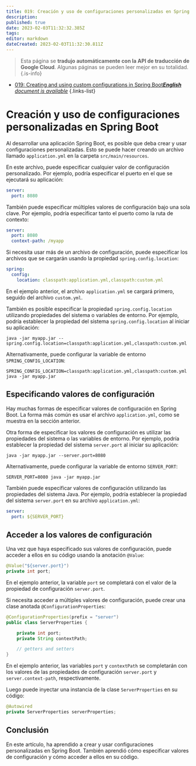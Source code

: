 ```yaml
---
title: 019: Creación y uso de configuraciones personalizadas en Spring Boot
description: 
published: true
date: 2023-02-03T11:32:32.385Z
tags: 
editor: markdown
dateCreated: 2023-02-03T11:32:30.811Z
---
```


> Esta página se **tradujo automáticamente con la API de traducción de Google Cloud**.
Algunas páginas se pueden leer mejor en su totalidad.{.is-info}



- [019: Creating and using custom configurations in Spring Boot***English** document is available*](/en/Knowledge-base/Spring-Boot/Learning/019-creating-and-using-custom-configurations-in-spring-boot)
{.links-list}


# Creación y uso de configuraciones personalizadas en Spring Boot

Al desarrollar una aplicación Spring Boot, es posible que deba crear y usar configuraciones personalizadas. Esto se puede hacer creando un archivo llamado `application.yml` en la carpeta `src/main/resources`.

En este archivo, puede especificar cualquier valor de configuración personalizado. Por ejemplo, podría especificar el puerto en el que se ejecutará su aplicación:

```yaml
server:
  port: 8080
```

También puede especificar múltiples valores de configuración bajo una sola clave. Por ejemplo, podría especificar tanto el puerto como la ruta de contexto:

```yaml
server:
  port: 8080
  context-path: /myapp
```

Si necesita usar más de un archivo de configuración, puede especificar los archivos que se cargarán usando la propiedad `spring.config.location`:

```yaml
spring:
  config:
    location: classpath:application.yml,classpath:custom.yml
```

En el ejemplo anterior, el archivo `application.yml` se cargará primero, seguido del archivo `custom.yml`.

También es posible especificar la propiedad `spring.config.location` utilizando propiedades del sistema o variables de entorno. Por ejemplo, podría establecer la propiedad del sistema `spring.config.location` al iniciar su aplicación:

```
java -jar myapp.jar --spring.config.location=classpath:application.yml,classpath:custom.yml
```

Alternativamente, puede configurar la variable de entorno `SPRING_CONFIG_LOCATION`:

```
SPRING_CONFIG_LOCATION=classpath:application.yml,classpath:custom.yml java -jar myapp.jar
```

## Especificando valores de configuración

Hay muchas formas de especificar valores de configuración en Spring Boot. La forma más común es usar el archivo `application.yml`, como se muestra en la sección anterior.

Otra forma de especificar los valores de configuración es utilizar las propiedades del sistema o las variables de entorno. Por ejemplo, podría establecer la propiedad del sistema `server.port` al iniciar su aplicación:

```
java -jar myapp.jar --server.port=8080
```

Alternativamente, puede configurar la variable de entorno `SERVER_PORT`:

```
SERVER_PORT=8080 java -jar myapp.jar
```

También puede especificar valores de configuración utilizando las propiedades del sistema Java. Por ejemplo, podría establecer la propiedad del sistema `server.port` en su archivo `application.yml`:

```yaml
server:
  port: ${SERVER_PORT}
```

## Acceder a los valores de configuración

Una vez que haya especificado sus valores de configuración, puede acceder a ellos en su código usando la anotación `@Value`:

```java
@Value("${server.port}")
private int port;
```

En el ejemplo anterior, la variable `port` se completará con el valor de la propiedad de configuración `server.port`.

Si necesita acceder a múltiples valores de configuración, puede crear una clase anotada `@ConfigurationProperties`:

```java
@ConfigurationProperties(prefix = "server")
public class ServerProperties {

    private int port;
    private String contextPath;

    // getters and setters
}
```

En el ejemplo anterior, las variables `port` y `contextPath` se completarán con los valores de las propiedades de configuración `server.port` y `server.context-path`, respectivamente.

Luego puede inyectar una instancia de la clase `ServerProperties` en su código:

```java
@Autowired
private ServerProperties serverProperties;
```

## Conclusión

En este artículo, ha aprendido a crear y usar configuraciones personalizadas en Spring Boot. También aprendió cómo especificar valores de configuración y cómo acceder a ellos en su código.
